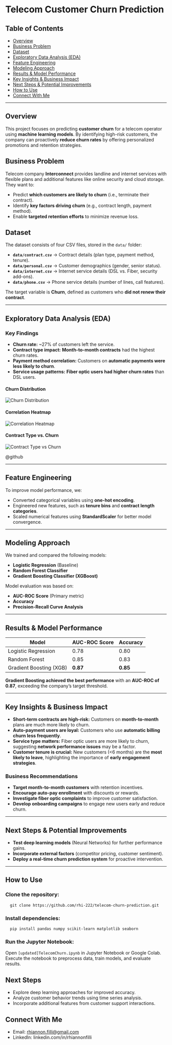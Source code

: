 # Telecom Customer Churn Prediction

## Table of Contents

* [Overview](./#overview)
* [Business Problem](./#business-problem)
* [Dataset](./#dataset)
* [Exploratory Data Analysis (EDA)](./#exploratory-data-analysis-eda)
* [Feature Engineering](./#feature-engineering)
* [Modeling Approach](./#modeling-approach)
* [Results & Model Performance](./#results--model-performance)
* [Key Insights & Business Impact](./#key-insights--business-impact)
* [Next Steps & Potential Improvements](./#next-steps--potential-improvements)
* [How to Use](./#how-to-use)
* [Connect With Me](./#connect-with-me)

***

## Overview

This project focuses on predicting **customer churn** for a telecom operator using **machine learning models**. By identifying high-risk customers, the company can proactively **reduce churn rates** by offering personalized promotions and retention strategies.

## Business Problem

Telecom company **Interconnect** provides landline and internet services with flexible plans and additional features like online security and cloud storage. They want to:

* Predict **which customers are likely to churn** (i.e., terminate their contract).
* Identify **key factors driving churn** (e.g., contract length, payment method).
* Enable **targeted retention efforts** to minimize revenue loss.

## Dataset

The dataset consists of four CSV files, stored in the `data/` folder:

* **`data/contract.csv`** → Contract details (plan type, payment method, tenure).
* **`data/personal.csv`** → Customer demographics (gender, senior status).
* **`data/internet.csv`** → Internet service details (DSL vs. Fiber, security add-ons).
* **`data/phone.csv`** → Phone service details (number of lines, call features).

The target variable is **Churn**, defined as customers who **did not renew their contract**.

***

## Exploratory Data Analysis (EDA)

### **Key Findings**

* **Churn rate:** \~27% of customers left the service.
* **Contract type impact:** **Month-to-month contracts** had the highest churn rates.
* **Payment method correlation:** Customers on **automatic payments were less likely to churn**.
* **Service usage patterns:** **Fiber optic users had higher churn rates** than DSL users.

#### **Churn Distribution**

![Churn Distribution](images/churn_distribution.png)

#### **Correlation Heatmap**

![Correlation Heatmap](images/correlation_heatmap.png)

#### **Contract Type vs. Churn**

![Contract Type vs Churn](images/contract_type_churn.png)

@github

***

## Feature Engineering

To improve model performance, we:

* Converted categorical variables using **one-hot encoding**.
* Engineered new features, such as **tenure bins** and **contract length categories**.
* Scaled numerical features using **StandardScaler** for better model convergence.

***

## Modeling Approach

We trained and compared the following models:

* **Logistic Regression** (Baseline)
* **Random Forest Classifier**
* **Gradient Boosting Classifier (XGBoost)**

Model evaluation was based on:

* **AUC-ROC Score** (Primary metric)
* **Accuracy**
* **Precision-Recall Curve Analysis**

***

## Results & Model Performance

| Model                   | AUC-ROC Score | Accuracy |
| ----------------------- | ------------- | -------- |
| Logistic Regression     | 0.78          | 0.80     |
| Random Forest           | 0.85          | 0.83     |
| Gradient Boosting (XGB) | **0.87**      | **0.85** |

**Gradient Boosting achieved the best performance** with an **AUC-ROC of 0.87**, exceeding the company’s target threshold.

***

## Key Insights & Business Impact

* **Short-term contracts are high-risk:** Customers on **month-to-month** plans are much more likely to churn.
* **Auto-payment users are loyal:** Customers who use **automatic billing churn less frequently**.
* **Service type matters:** Fiber optic users are more likely to churn, suggesting **network performance issues** may be a factor.
* **Customer tenure is crucial:** New customers (<6 months) are the **most likely to leave**, highlighting the importance of **early engagement strategies**.

### **Business Recommendations**

* **Target month-to-month customers** with retention incentives.
* **Encourage auto-pay enrollment** with discounts or rewards.
* **Investigate fiber optic complaints** to improve customer satisfaction.
* **Develop onboarding campaigns** to engage new users early and reduce churn.

***

## Next Steps & Potential Improvements

* **Test deep learning models** (Neural Networks) for further performance gains.
* **Incorporate external factors** (competitor pricing, customer sentiment).
* **Deploy a real-time churn prediction system** for proactive intervention.

***

## How to Use

### Clone the repository:

```
  git clone https://github.com/rhi-222/telecom-churn-prediction.git
```

### Install dependencies:

```
  pip install pandas numpy scikit-learn matplotlib seaborn
```

### Run the Jupyter Notebook:

Open `[updated]TelecomChurn.ipynb` in Jupyter Notebook or Google Colab. Execute the notebook to preprocess data, train models, and evaluate results.

## Next Steps

* Explore deep learning approaches for improved accuracy.
* Analyze customer behavior trends using time series analysis.
* Incorporate additional features from customer support interactions.

## Connect With Me

* Email: rhiannon.filli@gmail.com
* LinkedIn: linkedin.com/in/rhiannonfilli
